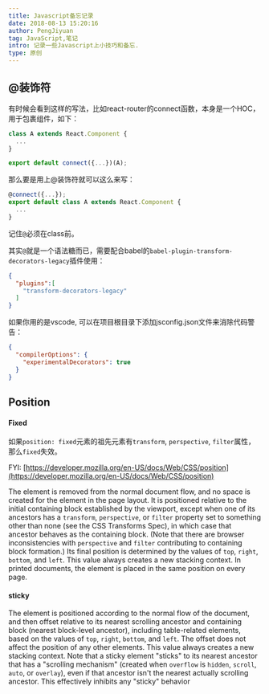 ```yaml
---
title: Javascript备忘记录
date: 2018-08-13 15:20:16
author: PengJiyuan
tag: JavaScript,笔记
intro: 记录一些Javascript上小技巧和备忘.
type: 原创
---
```


## @装饰符

有时候会看到这样的写法，比如react-router的connect函数，本身是一个HOC，用于包裹组件，如下：

```js
class A extends React.Component {
  ...
}

export default connect({...})(A);
```

那么要是用上@装饰符就可以这么来写：

```js
@connect({...});
export default class A extends React.Component {
  ...
}
```

记住`@`必须在class前。

其实`@`就是一个语法糖而已，需要配合babel的`babel-plugin-transform-decorators-legacy`插件使用：

```json
{
  "plugins":[
    "transform-decorators-legacy"
  ]
}
```

如果你用的是vscode, 可以在项目根目录下添加jsconfig.json文件来消除代码警告：

```json
{
  "compilerOptions": {
    "experimentalDecorators": true
  }
}
```

## Position

#### Fixed

如果`position: fixed`元素的祖先元素有`transform`, `perspective`, `filter`属性，那么`fixed`失效。

FYI: [https://developer.mozilla.org/en-US/docs/Web/CSS/position](https://developer.mozilla.org/en-US/docs/Web/CSS/position)

The element is removed from the normal document flow, and no space is created for the element in the page layout. It is positioned relative to the initial containing block established by the viewport, except when one of its ancestors has a `transform`, `perspective`, or `filter` property set to something other than none (see the CSS Transforms Spec), in which case that ancestor behaves as the containing block. (Note that there are browser inconsistencies with `perspective` and `filter` contributing to containing block formation.) Its final position is determined by the values of `top`, `right`, `bottom`, and `left`.
This value always creates a new stacking context. In printed documents, the element is placed in the same position on every page.

#### sticky

The element is positioned according to the normal flow of the document, and then offset relative to its nearest scrolling ancestor and containing block (nearest block-level ancestor), including table-related elements, based on the values of `top`, `right`, `bottom`, and `left`. The offset does not affect the position of any other elements.
This value always creates a new stacking context. Note that a sticky element "sticks" to its nearest ancestor that has a "scrolling mechanism" (created when `overflow` is `hidden`, `scroll`, `auto`, or `overlay`), even if that ancestor isn't the nearest actually scrolling ancestor. This effectively inhibits any "sticky" behavior
